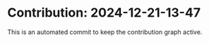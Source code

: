 # Contribution: 2024-12-21-13-47
This is an automated commit to keep the contribution graph active.
